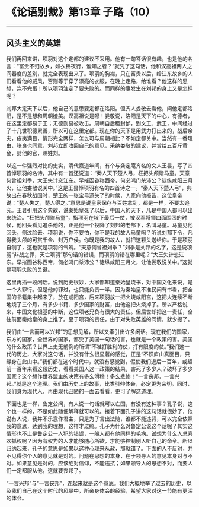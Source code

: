 # 《论语别裁》第13章 子路（10）

------

## 风头主义的英雄

我们再回来讲，项羽对这个定都的建议不采用。他有一句答话很有趣，也是他的名言：“富贵不归故乡，如衣锦夜行，谁知之者？”就凭了这句话，他和汉高祖两人之间器度的差别，就完全表现出来了。项羽的胸襟，只在富贵以后，给江东故乡的人们看看他的威风，否则等于穿了漂亮的衣服，在晚上走路，给谁看？他这样的思想，岂不完蛋！所以项羽注定了要失败的。而同样的事发生在刘邦的身上又是怎样呢？

刘邦大定天下以后，他自己的意思要定都在洛阳。但齐人娄敬去看他，问他定都洛阳，是不是想和周朝媲美。汉高祖说是呀！娄敬说，洛阳是天下的中心，有德者，在这里定都易于王；无德则易被攻击。周朝自后稷封邰，到文王、武王，中间经过了十几世积德累善，所以可在这里定都。现在你的天下是用武力打出来的，战后余灾，疮夷满目，情形完全两样，怎么可与周朝相比？不如定都关中。当然有一番理由，张良也同意，刘邦立即收回自己的意见，采纳娄敬的建议，并赏给五百斤黄金，封他的官，赐姓刘。

以这一件强烈对比的史实，清代嘉道年间，有个与龚定庵齐名的文人王昙，写了四首悼项羽的名诗，其中有一首还说道：“秦人天下楚人弓，枉把头颅赠马童。天意何曾袒刘季，大王失计恋江东。早摧函谷称西帝，何必鸿门杀沛公？徒纵咸阳三月火，让他娄敬说关中。”这是王昙悼项羽有名的四首诗之一。“秦人天下楚人弓”，典故出在春秋战国时，楚王的一张宝弓遗失了的时候，人家向他报告，这位皇帝说：“楚人失之，楚人得之。”意思是说皇家保存与百姓拿到，都是一样，不要太追究。王昙引用这个典故，说秦始皇死了以后，中国人的天下，凡是中国人都可以出来统治。“枉把头颅赠马童”，指项羽在垓下最后一仗，被汉军将领四面围困的时候，他回头看见追杀他的，正是他一个投降了刘邦的老部下，名叫马童。马童见他回头，侧过脸去。项羽说，你不要怕，你不是我的故人马童吗？听说刘邦下令，凡得我头颅的可赏千金、封万户侯。你既是我的故人，就把这颗头送给你。于是项羽自刎了，这也就是项羽的气魄。“天意何曾袒刘季？”刘季是刘邦的名字，这是说项羽“非战之罪，天亡项羽”那句话的错误，而项羽的错在哪里呢？“大王失计恋江东。早摧函谷称西帝，何必鸿门杀沛公？徒纵咸阳三月火，让他娄敬说关中。”这就是项羽失败的关键。

这里再插一段闲话。说到历史很妙，大家都知道秦始皇烧书，对中国文化来说，是一个大罪行。但是他的罪过，也只能负责一半。因为秦始皇不准民间有书看，把全国的书籍集中起来了，放在咸阳宫，后来项羽放一把火烧咸阳宫，这把火连续不断地烧了三个月，有多少书籍、多少国家的财富，由他这把火烧掉了。所以严格说来，中国文化根基的中断，这位项老兄负有很大的责任。但后世却把这一责任，全往前面秦始皇的身上推了。至于项羽的责任，由于对失败英雄的同情，就少提了。

我们由“一言而可以兴邦”的思想见解，所以又牵引出许多闲话。现在我们的国家，东方的国家，全世界的国家，都受了美国一句话的害，也就是一个政策的害。美国的什么政策？世界上史无前例的所谓“不准打胜利的仗，打有限度的仗。”我们这一代的历史，大家对这句话，并没有什么很显著的感觉，正是“不识庐山真面目，只缘身在此山中。”我们都在这个时代中，就没有感觉到，假使我们退后一百年，或超前一百年来看这段历史，看看美国人这一政策的结果，害死了多少人？破坏了多少国家？这个想作世界盟主的决策有多么滑稽！多么悲惨！“一言丧邦，一言兴邦。”就是这个道理。我们由历史上的故事，比类引伸体会，必定更为亲切。同时，我们身为现代人，再由现代丑陋的一面去看看，更可了解这道理。

下面也是一样，鲁定公问，有人说一句话就可以亡国，有没有这种事？孔子说，这个也一样的，不是如此随便解释就可以的。接着下面孔子讲的这句话就很妙了，他说有人说，我并不乐意作君主，只是为了言出法随，谁都不能违背，可以完全依照我的意思，达到我的理想，这样才过瘾。孔子为什么对鲁定公说这个话呢？其实这情形也不止是鲁定公一人犯的错误，一般人都有他同样的毛病。试想为什么人总喜欢抓权呢？因为有权力的人才能够随心所欲，才能够控制别人听自己的命令。所以归纳起来，孔子的意思是如果以这种心理来从政，那就错了。下面的人不反对，并不见得你个人的意见就是对的。问题在思想的本身，在于领导人的意见本身对与不对。如果意见是对的，应该绝对信仰，不能违抗；如果领导人的思想不对，而要人们一定都服从他，这就要丧邦了。

“一言兴邦”与“一言丧邦”，连起来就是这个意思。我们大概地举了过去的历史，以及我们自己在这个时代的风暴中，所亲身体会的经验，希望大家对这一节能有更深的体会。

